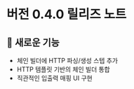 # 버전 0.4.0 릴리즈 노트

## 🎉 새로운 기능

- 체인 빌더에 HTTP 파싱/생성 스텝 추가
- HTTP 템플릿 기반의 체인 빌더 통합
- 직관적인 입출력 매핑 UI 구현
